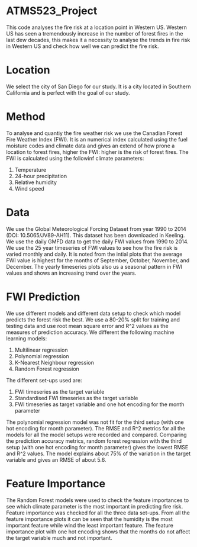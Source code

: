 # ATMS523_Project

This code analyses the fire risk at a location point in Western US. Western US has seen a tremendously increase in the number of forest fires in the last dew decades, this makes it a necessity to analyse the trends in fire risk in Western US and check how well we can predict the fire risk. 

# Location 

We select the city of San Diego for our study. It is a city located in Southern California and is perfect with the goal of our study. 

# Method 

To analyse and quantiy the fire weather risk we use the Canadian Forest Fire Weather Index (FWI). It is an numerical index calculated using the fuel moisture codes and climate data and gives an extend of how prone a location to forest fires, higher the FWI: higher is the risk of forest fires. The FWI is calculated using the followinf climate parameters:
1) Temperature 
2) 24-hour precipitation
3) Relative humidity 
4) Wind speed

# Data 

We use the Global Meteorological Forcing Dataset from year 1990 to 2014 (DOI: 10.5065/JV89-AH11). This dataset has been downloaded in Keeling. \
We use the daily GMFD data to get the daily FWI values from 1990 to 2014. We use the 25 year timeseries of FWI values to see how the fire risk is varied monthly and daily. It is noted from the intial plots that the average FWI value is highest for the months of September, October, November, and December. The yearly timeseries plots also us a seasonal pattern in FWI values and shows an increasing trend over the years. 

# FWI Prediction 

We use different models and different data setup to check which model predicts the forest risk the best. We use a 80-20% split for training and testing data and use root mean square error and R^2 values as the measures of prediction accuracy. We different the following machine learning models: 
1) Multilinear regression
2) Polynomial regression 
3) K-Nearest Neighbour regression 
4) Random Forest regression

The different set-ups used are: 
1) FWI timeseries as the target variable
2) Standardised FWI timeseries as the target variable 
3) FWI timeseries as target variable and one hot encoding for the month parameter

The polynomial regression model was not fit for the third setup (with one hot encoding for month parameter). The RMSE and R^2 metrics for all the models for all the model setups were recorded and compared. Comparing the prediction accuracy metrics, random forest regression with the third setup (with one hot encoding for month parameter) gives the lowest RMSE and R^2 values. The model explains about 75% of the variation in the target variable and gives an RMSE of about 5.6. 

# Feature Importance 

The Random Forest models were used to check the feature importances to see which climate parameter is the most important in predicting fire risk. Feature importance was checked for all the three data set-ups. From all the feature importance plots it can be seen that the humidity is the most important feature while wind the least important feature. The feature importance plot with one hot encoding shows that the months do not affect the target variable much and not important. 
